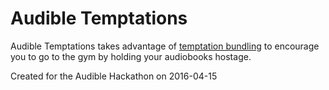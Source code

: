 # Audible Temptations
Audible Temptations takes advantage of [temptation
bundling](http://knowledge.wharton.upenn.edu/article/researchers-used-hunger-games-encourage-healthier-choices/)
to encourage you to go to the gym by holding your audiobooks hostage.

Created for the Audible Hackathon on 2016-04-15
